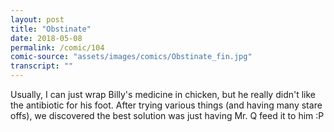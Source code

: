 ```yaml
---
layout: post
title: "Obstinate"
date: 2018-05-08
permalink: /comic/104
comic-source: "assets/images/comics/Obstinate_fin.jpg"
transcript: ""
---
```


Usually, I can just wrap Billy's medicine in chicken, but he really didn't like the antibiotic for his foot. After trying various things (and having many stare offs), we discovered the best solution was just having Mr. Q feed it to him :P
